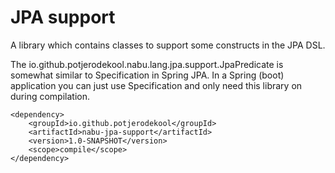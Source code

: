 # JPA support

A library which contains classes to support some constructs in the
JPA DSL.

The io.github.potjerodekool.nabu.lang.jpa.support.JpaPredicate
is somewhat similar to Specification in Spring JPA.
In a Spring (boot) application you can just use Specification
and only need this library on during compilation.

    <dependency>
        <groupId>io.github.potjerodekool</groupId>
        <artifactId>nabu-jpa-support</artifactId>
        <version>1.0-SNAPSHOT</version>
        <scope>compile</scope>
    </dependency>